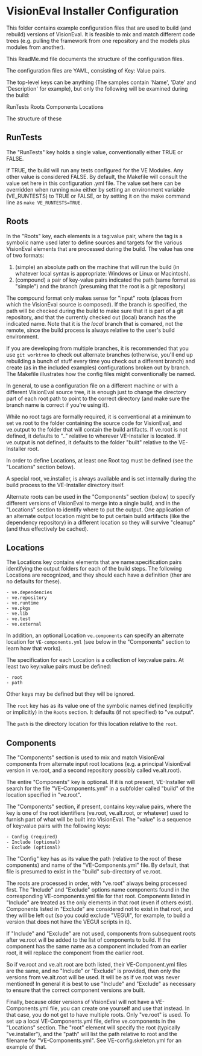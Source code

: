 # VisionEval Installer Configuration

This folder contains example configuration files that are used to build (and rebuild) versions of
VisionEval.  It is feasible to mix and match different code trees (e.g. pulling the framework from
one repository and the models plus modules from another).

This ReadMe.md file documents the structure of the configuration files.

The configuration files are YAML, consisting of Key: Value pairs.

The top-level keys can be anything (The samples contain 'Name', 'Date' and 'Description' for
example), but only the following will be examined during the build:

RunTests
Roots
Components
Locations

The structure of these

## RunTests ##

The "RunTests" key holds a single value, conventionally either TRUE or FALSE.

If TRUE, the build will run any tests configured for the VE Modules.
Any other value is considered FALSE. By default, the Makefile will consult the value set
here in this configuration .yml file. The value set here can be overridden when running `make`
either by setting an environment variable (VE_RUNTESTS) to TRUE or FALSE, or by setting it on the
make command line as `make VE_RUNTESTS=TRUE`.

## Roots ##

In the "Roots" key, each elements is a tag:value pair, where the tag is a symbolic name used
later to define sources and targets for the various VisionEval elements that are processed during
the build.  The value has one of two formats:

1. (simple) an absolute path on the machine that will run the build (in whatever local syntax is
appropriate: Windows or Linux or Macintosh).
1. (compound) a pair of key-value pairs indicated the path (same format as "simple") and the branch
(presuming that the root is a git repository)

The compound format only makes sense for "input" roots (places from which the VisionEval source is
composed). If the branch is specified, the path will be checked during the build to make sure that
it is part of a git repository, and that the currently checked out (local) branch has the indicated
name.  Note that it is the _local_ branch that is comared, not the remote, since the build process
is always relative to the user's build environment.

If you are developing from multiple branches, it is recommended that you use `git worktree` to check
out alternate branches (otherwise, you'll end up rebuilding a bunch of stuff every time you check
out a different branch) and create (as in the included examples) configurations broken out by
branch. The Makefile illustrates how the config files might conventionally be named.

In general, to use a configuration file on a different machine or with a different VisionEval
source tree, it is enough just to change the directory part of each root path to point to
the correct directory (and make sure the branch name is correct if you're using it).

While no root tags are formally required, it is conventional at a minimum to set ve.root to the
folder containing the source code for VisionEval, and ve.output to the folder that will contain the
build artifacts. If ve.root is not defined, it defaults to ".." relative to wherever VE-Installer is
located. If ve.output is not defined, it defaults to the folder "built" relative to the
VE-Installer root.

In order to define Locations, at least one Root tag must be defined (see the "Locations" section
below).

A special root, ve.installer, is always available and is set internally during the build process
to the VE-Installer directory itself.

Alternate roots can be used in the "Components" section (below) to specify different versions of
VisionEval to merge into a single build, and in the "Locations" section to identify where to put the
output. One application of an alternate output location might be to put certain build artifacts
(like the dependency repository) in a different location so they will survive "cleanup" (and thus
effectively be cached).

## Locations ##

The Locations key contains elements that are name:specification pairs identifying the output folders
for each of the build steps.  The following Locations are recognized, and they should each have a
definition (ther are no defaults for these).

    - ve.dependencies
    - ve.repository
    - ve.runtime
    - ve.pkgs
    - ve.lib
    - ve.test
    - ve.external

In addition, an optional Location `ve.components` can specify an alternate location for
`VE-components.yml` (see below in the "Components" section to learn how that works).

The specification for each Location is a collection of key:value pairs.  At least two key:value pairs
must be defined:

    - root
    - path

Other keys may be defined but they will be ignored.

The `root` key has as its value one of the symbolic names defined (explicitly or implicitly) in the
`Roots` section. It defaults (if not specified) to "ve.output".

The `path` is the directory location for this location relative to the `root`.

## Components ##

The "Components" section is used to mix and match VisionEval components from alternate input root
locations (e.g. a principal VisionEval version in ve.root, and a second repository possibly called
ve.alt.root).

The entire "Components" key is optional. If it is not present, VE-Installer will search for
the file "VE-Components.yml" in a subfolder called "build" of the location specified in "ve.root".

The "Components" section, if present, contains key:value pairs, where the key is one of the root
identifiers (ve.root, ve.alt.root, or whatever) used to furnish part of what will be built into
VisionEval.  The "value" is a sequence of key:value pairs with the following keys:

    - Config (required)
    - Include (optional)
    - Exclude (optional)

The "Config" key has as its value the path (relative to the root of these components) and name of
the "VE-Components.yml" file. By default, that file is presumed to exist in the "build"
sub-directory of ve.root.

The roots are processed in order, with "ve.root" always being processed first.  The "Include"
and "Exclude" options name components found in the corresponding VE-components.yml file for that
root.  Components listed in "Include" are treated as the only elements in that root (even if others
exist).  Components listed in "Exclude" are considered not to exist in that root, and they will
be left out (so you could exclude "VEGUI", for example, to build a version that does not have the
VEGUI scripts in it).

If "Include" and "Exclude" are not used, components from subsequent roots
after ve.root will be added to the list of components to build. If the component has the same name
as a component included from an earlier root, it will replace the component from the earlier root.

So if ve.root and ve.alt.root are both listed, their VE-Component.yml files are the same, and no
"Include" or "Exclude" is provided, then only the versions from ve.alt.root will be used. It will
be as if ve.root was never mentioned! In general it is best to use "Include" and "Exclude" as
necessary to ensure that the correct component versions are built.

Finally, because older versions of VisionEval will not have a VE-Components.yml file, you can create
one yourself and use that instead.  In that case, you do not get to have multiple roots.  Only
"ve.root" is used.  To set up a local VE-Components.yml file, define ve.components in the
"Locations" section.  The "root" element will specify the root (typically "ve.installer"), and the
"path" will list the path relative to root and the filename for "VE-Components.yml". See
VE-config.skeleton.yml for an example of that.


